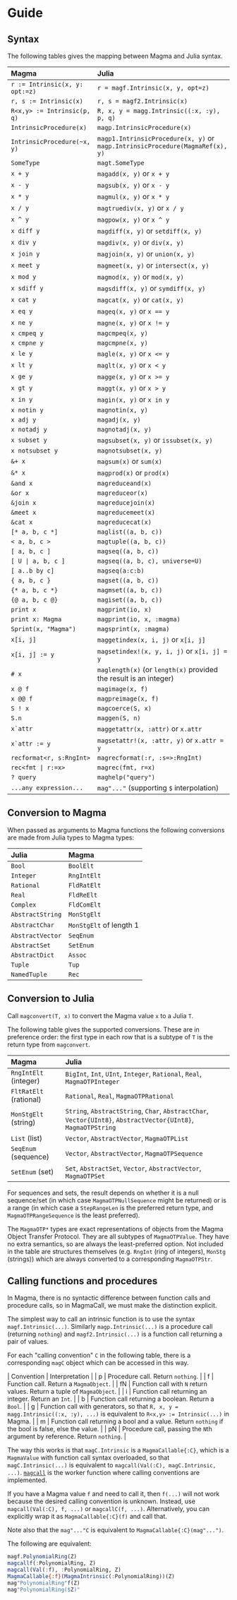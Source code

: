 # Guide

## Syntax

The following tables gives the mapping between Magma and Julia syntax.

| Magma | Julia |
| :---- | :---- |
| `r := Intrinsic(x, y: opt:=z)` | `r = magf.Intrinsic(x, y, opt=z)` |
| `r, s := Intrinsic(x)` | `r, s = magf2.Intrinsic(x)` |
| `R<x,y> := Intrinsic(p, q)` | `R, x, y = magg.Intrinsic((:x, :y), p, q)` |
| `IntrinsicProcedure(x)` | `magp.IntrinsicProcedure(x)` |
| `IntrinsicProcedure(~x, y)` | `magp1.IntrinsicProcedure(x, y)` or `magp.IntrinsicProcedure(MagmaRef(x), y)` |
| `SomeType` | `magt.SomeType` |
| `x + y` | `magadd(x, y)` or `x + y` |
| `x - y` | `magsub(x, y)` or `x - y` |
| `x * y` | `magmul(x, y)` or `x * y` |
| `x / y` | `magtruediv(x, y)` or `x / y` |
| `x ^ y` | `magpow(x, y)` or `x ^ y` |
| `x diff y` | `magdiff(x, y)` or `setdiff(x, y)` |
| `x div y` | `magdiv(x, y)` or `div(x, y)` |
| `x join y` | `magjoin(x, y)` or `union(x, y)` |
| `x meet y` | `magmeet(x, y)` or `intersect(x, y)` |
| `x mod y` | `magmod(x, y)` or `mod(x, y)` |
| `x sdiff y` | `magsdiff(x, y)` or `symdiff(x, y)` |
| `x cat y` | `magcat(x, y)` or `cat(x, y)` |
| `x eq y` | `mageq(x, y)` or `x == y` |
| `x ne y` | `magne(x, y)` or `x != y` |
| `x cmpeq y` | `magcmpeq(x, y)` |
| `x cmpne y` | `magcmpne(x, y)` |
| `x le y` | `magle(x, y)` or `x <= y` |
| `x lt y` | `maglt(x, y)` or `x < y` |
| `x ge y` | `magge(x, y)` or `x >= y` |
| `x gt y` | `maggt(x, y)` or `x > y` |
| `x in y` | `magin(x, y)` or `x in y` |
| `x notin y` | `magnotin(x, y)` |
| `x adj y` | `magadj(x, y)` |
| `x notadj y` | `magnotadj(x, y)` |
| `x subset y` | `magsubset(x, y)` or `issubset(x, y)` |
| `x notsubset y` | `magnotsubset(x, y)` |
| `&+ x` | `magsum(x)` or `sum(x)` |
| `&* x` | `magprod(x)` or `prod(x)` |
| `&and x` | `magreduceand(x)` |
| `&or x` | `magreduceor(x)` |
| `&join x` | `magreducejoin(x)` |
| `&meet x` | `magreducemeet(x)` |
| `&cat x` | `magreducecat(x)` |
| `[* a, b, c *]` | `maglist((a, b, c))` |
| `< a, b, c >` | `magtuple((a, b, c))` |
| `[ a, b, c ]` | `magseq((a, b, c))` |
| `[ U \| a, b, c ]` | `magseq((a, b, c), universe=U)` |
| `[ a..b by c]` | `magseq(a:c:b)` |
| `{ a, b, c }` | `magset((a, b, c))` |
| `{* a, b, c *}` | `magmset((a, b, c))` |
| `{@ a, b, c @}` | `magiset((a, b, c))` |
| `print x` | `magprint(io, x)` |
| `print x: Magma` | `magprint(io, x, :magma)` |
| `Sprint(x, "Magma")` | `magsprint(x, :magma)` |
| `x[i, j]` | `maggetindex(x, i, j)` or `x[i, j]` |
| `x[i, j] := y` | `magsetindex!(x, y, i, j)` or `x[i, j] = y` |
| `# x` | `maglength(x)` (or `length(x)` provided the result is an integer) |
| `x @ f` | `magimage(x, f)` |
| `x @@ f` | `magpreimage(x, f)` |
| `S ! x` | `magcoerce(S, x)` |
| `S.n` | `maggen(S, n)` |
| ```x`attr``` | `maggetattr(x, :attr)` or `x.attr` |
| ```x`attr := y``` | `magsetattr!(x, :attr, y)` or `x.attr = y` |
| `recformat<r, s:RngInt>` | `magrecformat(:r, :s=>:RngInt)` |
| `rec<fmt \| r:=x>` | `magrec(fmt, r=x)` |
| `? query` | `maghelp("query")` |
| `...any expression...` | `mag"..."` (supporting `$` interpolation) |

## Conversion to Magma

When passed as arguments to Magma functions the following conversions are made from Julia types to Magma types:

| Julia | Magma |
| :---- | :---- |
| `Bool` | `BoolElt` |
| `Integer` | `RngIntElt` |
| `Rational` | `FldRatElt` |
| `Real` | `FldReElt` |
| `Complex` | `FldComElt` |
| `AbstractString` | `MonStgElt` |
| `AbstractChar` | `MonStgElt` of length 1 |
| `AbstractVector` | `SeqEnum` |
| `AbstractSet` | `SetEnum` |
| `AbstractDict` | `Assoc` |
| `Tuple` | `Tup` |
| `NamedTuple` | `Rec` |

## Conversion to Julia

Call `magconvert(T, x)` to convert the Magma value `x` to a Julia `T`.

The following table gives the supported conversions. These are in preference order: the first type in each row that is a subtype of `T` is the return type from `magconvert`.

| Magma | Julia |
| :---- | :---- |
| `RngIntElt` (integer) | `BigInt`, `Int`, `UInt`, `Integer`, `Rational`, `Real`, `MagmaOTPInteger` |
| `FltRatElt` (rational) | `Rational`, `Real`, `MagmaOTPRational` |
| `MonStgElt` (string) | `String`, `AbstractString`, `Char`, `AbstractChar`, `Vector{UInt8}`, `AbstractVector{UInt8}`, `MagmaOTPString` |
| `List` (list) | `Vector`, `AbstractVector`, `MagmaOTPList` |
| `SeqEnum` (sequence) | `Vector`, `AbstractVector`, `MagmaOTPSequence` |
| `SetEnum` (set) | `Set`, `AbstractSet`, `Vector`, `AbstractVector`, `MagmaOTPSet` |

For sequences and sets, the result depends on whether it is a null sequence/set (in which case `MagmaOTPNullSequence` might be returned) or is a range (in which case a `StepRangeLen` is the preferred return type, and `MagmaOTPRangeSequence` is the least preferred).

The `MagmaOTP*` types are exact representations of objects from the Magma Object Transfer Protocol. They are all subtypes of `MagmaOTPValue`. They have no extra semantics, so are always the least-preferred option. Not included in the table are structures themselves (e.g. `RngInt` (ring of integers), `MonStg` (strings)) which are always converted to a corresponding `MagmaOTPStr`.

## Calling functions and procedures

In Magma, there is no syntactic difference between function calls and procedure calls, so in MagmaCall, we must make the distinction explicit.

The simplest way to call an intrinsic function is to use the syntax `magf.Intrinsic(...)`. Similarly `magp.Intrinsic(...)` is a procedure call (returning `nothing`) and `magf2.Intrinsic(...)` is a function call returning a pair of values.

For each "calling convention" `C` in the following table, there is a corresponding `magC` object which can be accessed in this way.

| Convention | Interpretation |
| p | Procedure call. Return `nothing`. |
| f | Function call. Return a `MagmaObject`. |
| fN | Function call with `N` return values. Return a tuple of `MagmaObject`. |
| i | Function call returning an integer. Return an `Int`. |
| b | Function call returning a boolean. Return a `Bool`. |
| g | Function call with generators, so that `R, x, y = magg.Intrinsic((:x, :y), ...)` is equivalent to `R<x,y> := Intrinsic(...)` in Magma. |
| m | Function call returning a bool and a value. Return `nothing` if the bool is false, else the value. |
| pN | Procedure call, passing the `N`th argument by reference. Return `nothing`. |

The way this works is that `magC.Intrinsic` is a `MagmaCallable{:C}`, which is a `MagmaValue` with function call syntax overloaded, so that `magC.Intrinsic(...)` is equivalent to `magcall(Val(:C), magC.Intrinsic, ...)`. [`magcall`](@ref) is the worker function where calling conventions are implemented.

If you have a Magma value `f` and need to call it, then `f(...)` will not work because the desired calling convention is unknown. Instead, use `magcall(Val(:C), f, ...)` or `magcallC(f, ...)`. Alternatively, you can explicitly wrap it as `MagmaCallable{:C}(f)` and call that.

Note also that the `mag"..."C` is equivalent to `MagmaCallable{:C}(mag"...")`.

The following are equivalent:
```julia
magf.PolynomialRing(Z)
magcallf(:PolynomialRing, Z)
magcall(Val(:f), :PolynomialRing, Z)
MagmaCallable{:f}(MagmaIntrinsic(:PolynomialRing))(Z)
mag"PolynomialRing"f(Z)
mag"PolynomialRing($Z)"
```
